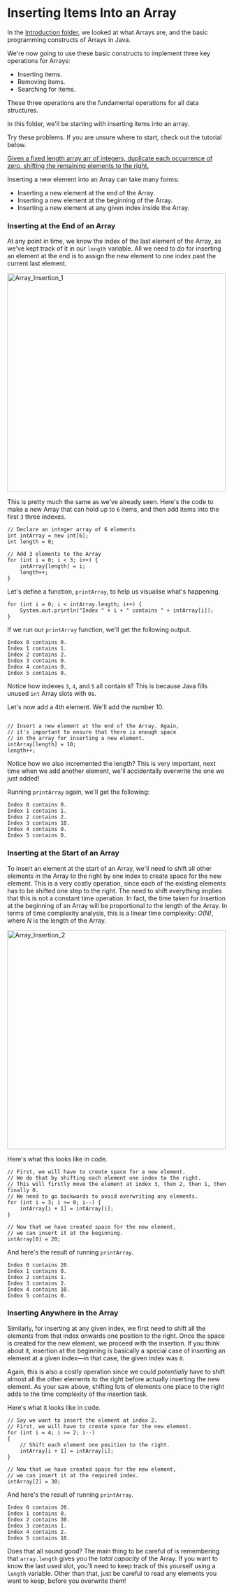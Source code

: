 # Inserting Items Into an Array

In the [Introduction folder](https://github.com/keldavis/Java-Practice/tree/master/Google%20Interview%20Prep/Data%20Structures/arrays/Introduction), we looked at what Arrays are, and the basic programming constructs of Arrays in Java. 

We're now going to use these basic constructs to implement three key operations for Arrays:
- Inserting items.
- Removing items.
- Searching for items.

These three operations are the fundamental operations for all data structures.

In this folder, we'll be starting with inserting items into an array. 

Try these problems. If you are unsure where to start, check out the tutorial below.

[Given a fixed length array arr of integers, duplicate each occurrence of zero, shifting the remaining elements to the right.]()

Inserting a new element into an Array can take many forms:

- Inserting a new element at the end of the Array.
- Inserting a new element at the beginning of the Array.
- Inserting a new element at any given index inside the Array.

### Inserting at the End of an Array

At any point in time, we know the index of the last element of the Array, as we've kept track of it in our ```length``` variable. All we need to do for inserting an element at the end is to assign the new element to one index past the current last element.

<img src="https://github.com/keldavis/Java-Practice/blob/master/Google%20Interview%20Prep/pics/Array_Insertion_1.png" alt="Array_Insertion_1" width="500"/>

This is pretty much the same as we've already seen. Here's the code to make a new Array that can hold up to ```6``` items, and then add items into the first ```3``` three indexes.

```
// Declare an integer array of 6 elements
int intArray = new int[6];
int length = 0;

// Add 3 elements to the Array
for (int i = 0; i < 3; i++) {
    intArray[length] = i;
    length++;
}
```

Let's define a function, ```printArray```, to help us visualise what's happening.

```
for (int i = 0; i < intArray.length; i++) {
    System.out.println("Index " + i + " contains " + intArray[i]);
}
```

If we run our ```printArray``` function, we'll get the following output.

```
Index 0 contains 0.
Index 1 contains 1.
Index 2 contains 2.
Index 3 contains 0.
Index 4 contains 0.
Index 5 contains 0.
```

Notice how indexes ```3```, ```4```, and ```5``` all contain ```0```? This is because Java fills unused ```int``` Array slots with ```0```s.

Let's now add a 4th element. We'll add the number 10.

```

// Insert a new element at the end of the Array. Again,
// it's important to ensure that there is enough space
// in the array for inserting a new element.
intArray[length] = 10;
length++;
```

Notice how we also incremented the length? This is very important, next time when we add another element, we'll accidentally overwrite the one we just added!

Running ```printArray``` again, we'll get the following:

```
Index 0 contains 0.
Index 1 contains 1.
Index 2 contains 2.
Index 3 contains 10.
Index 4 contains 0.
Index 5 contains 0.
```

### Inserting at the Start of an Array

To insert an element at the start of an Array, we'll need to shift all other elements in the Array to the right by one index to create space for the new element. This is a very costly operation, since each of the existing elements has to be shifted one step to the right. The need to shift everything implies that this is not a constant time operation. In fact, the time taken for insertion at the beginning of an Array will be proportional to the length of the Array. In terms of time complexity analysis, this is a linear time complexity: *O(N)*, where *N* is the length of the Array.

<img src="https://github.com/keldavis/Java-Practice/blob/master/Google%20Interview%20Prep/pics/Array_Insertion_2.png" alt="Array_Insertion_2" width="500"/>

Here's what this looks like in code.

```
// First, we will have to create space for a new element.
// We do that by shifting each element one index to the right.
// This will firstly move the element at index 3, then 2, then 1, then finally 0.
// We need to go backwards to avoid overwriting any elements.
for (int i = 3; i >= 0; i--) {
    intArray[i + 1] = intArray[i];
}

// Now that we have created space for the new element,
// we can insert it at the beginning.
intArray[0] = 20;
```

And here's the result of running ```printArray```.

```
Index 0 contains 20.
Index 1 contains 0.
Index 2 contains 1.
Index 3 contains 2.
Index 4 contains 10.
Index 5 contains 0.
```

### Inserting Anywhere in the Array

Similarly, for inserting at any given index, we first need to shift all the elements from that index onwards one position to the right. Once the space is created for the new element, we proceed with the insertion. If you think about it, insertion at the beginning is basically a special case of inserting an element at a given index—in that case, the given index was ```0```.

Again, this is also a costly operation since we could *potentially* have to shift almost all the other elements to the right before actually inserting the new element. As your saw above, shifting lots of elements one place to the right adds to the time complexity of the insertion task.

Here's what it looks like in code.

```
// Say we want to insert the element at index 2.
// First, we will have to create space for the new element.
for (int i = 4; i >= 2; i--)
{
    // Shift each element one position to the right.
    intArray[i + 1] = intArray[i];
}

// Now that we have created space for the new element,
// we can insert it at the required index.
intArray[2] = 30;
```

And here's the result of running ```printArray```.

```
Index 0 contains 20.
Index 1 contains 0.
Index 2 contains 30.
Index 3 contains 1.
Index 4 contains 2.
Index 5 contains 10.
```

Does that all sound good? The main thing to be careful of is remembering that ```array.length``` gives you the *total capacity* of the Array. If you want to know the last used slot, you'll need to keep track of this yourself using a ```length``` variable. Other than that, just be careful to read any elements you want to keep, before you overwrite them!
